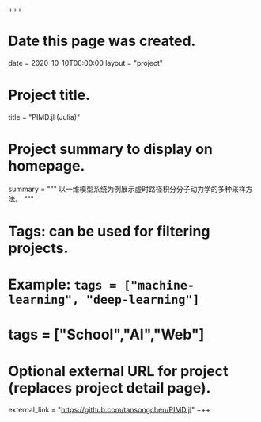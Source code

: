 +++
# Date this page was created.
date = 2020-10-10T00:00:00
layout = "project"

# Project title.
title = "PIMD.jl (Julia)"

# Project summary to display on homepage.
summary = """
 以一维模型系统为例展示虚时路径积分分子动力学的多种采样方法。
 """

# Tags: can be used for filtering projects.
# Example: `tags = ["machine-learning", "deep-learning"]`
# tags = ["School","AI","Web"]

# Optional external URL for project (replaces project detail page).
external_link = "https://github.com/tansongchen/PIMD.jl"
+++
